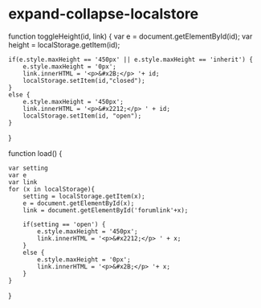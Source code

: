 expand-collapse-localstore
==========================

function toggleHeight(id, link) {
  var e = document.getElementById(id);
	var height = localStorage.getItem(id);

    if(e.style.maxHeight == '450px' || e.style.maxHeight == 'inherit') {
        e.style.maxHeight = '0px'; 
		link.innerHTML = '<p>&#x2B;</p> '+ id;
		localStorage.setItem(id,"closed");
    }
	else {
        e.style.maxHeight = '450px';
		link.innerHTML = '<p>&#x2212;</p> ' + id;
		localStorage.setItem(id, "open");
    }
}

function load() {
	
	var setting
	var e
	var link
	for (x in localStorage){
		setting = localStorage.getItem(x);
		e = document.getElementById(x);
		link = document.getElementById('forumlink'+x);
		
		if(setting == 'open') {
			e.style.maxHeight = '450px';
			link.innerHTML = '<p>&#x2212;</p> ' + x;
		}
		else {
			e.style.maxHeight = '0px';
			link.innerHTML = '<p>&#x2B;</p> '+ x;
		}	
	}
}
